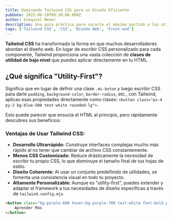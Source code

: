 ```yaml
---
title: Dominando Tailwind CSS para un Diseño Eficiente
pubDate: 2025-06-20T09:30:00.000Z
author: Ezequiel Menor
description: Una guía práctica para sacarle el máximo partido a las utilidades de Tailwind CSS.
tags: ['Tailwind CSS', 'CSS', 'Diseño Web', 'Front-end']
---
```


**Tailwind CSS** ha transformado la forma en que muchos desarrolladores abordan el diseño web. En lugar de escribir CSS personalizado para cada componente, Tailwind proporciona una vasta colección de **clases de utilidad de bajo nivel** que puedes aplicar directamente en tu HTML.

## ¿Qué significa "Utility-First"?

Significa que en lugar de definir una clase `.mi-boton` y luego escribir CSS para darle `padding`, `background-color`, `border-radius`, etc., con Tailwind, aplicas esas propiedades directamente como clases: `<button class="px-4 py-2 bg-blue-500 text-white rounded-lg">`.

Esto puede parecer que ensucia el HTML al principio, pero rápidamente descubres sus beneficios:

### Ventajas de Usar Tailwind CSS:

- **Desarrollo Ultrarrápido:** Construye interfaces complejas mucho más rápido al no tener que cambiar de archivo CSS constantemente.
- **Menos CSS Customizado:** Reduce drásticamente la necesidad de escribir tu propio CSS, lo que disminuye el tamaño final de tus hojas de estilo.
- **Diseño Coherente:** Al usar un conjunto predefinido de utilidades, se fomenta una consistencia visual en todo tu proyecto.
- **Altamente Personalizable:** Aunque es "utility-first", puedes extender y adaptar el framework a tus necesidades de diseño específicas a través de `tailwind.config.mjs`.

```html
<button class="bg-purple-600 hover:bg-purple-700 text-white font-bold py-2 px-4 rounded-xl shadow-lg transition-all duration-300">
	Aprender Más
</button>
```
